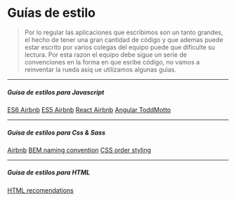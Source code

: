 # Guías de estilo

> Por lo regular las aplicaciones que escribimos son un tanto grandes, el hecho de tener una gran cantidad de código y que ademas puede estar escrito por varios colegas del equipo puede que dificulte su lectura.
> Por esta razon el equipo debe sigue un serie de convenciones en la forma en que esribe código, no vamos a reinventar la rueda asiq ue utilizamos algunas guias.

---

##### Guísa de estilos para Javascript
[ES6 Airbnb](https://github.com/airbnb/javascript)
[ES5 Airbnb](https://github.com/airbnb/javascript/tree/master/es5)
[React Airbnb](https://github.com/airbnb/javascript/tree/master/react)
[Angular ToddMotto](https://github.com/toddmotto/angularjs-styleguide)

---

##### Guísa de estilos para Css & Sass
[Airbnb](https://github.com/airbnb/css)
[BEM naming convention](https://en.bem.info)
[CSS order styling](http://codeguide.co/#css)

---

##### Guísa de estilos para HTML
[HTML recomendations](http://codeguide.co/#html)
